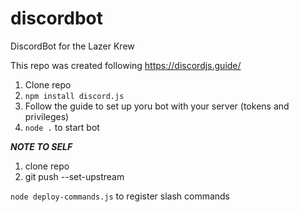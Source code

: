 # discordbot

DiscordBot for the Lazer Krew


This repo was created following https://discordjs.guide/


1. Clone repo
2. ```npm install discord.js```
3. Follow the guide to set up yoru bot with your server (tokens and privileges)
4. ```node .``` to start bot

***NOTE TO SELF***
1. clone repo
2. git push --set-upstream

```node deploy-commands.js``` to register slash commands